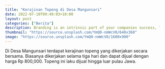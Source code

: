 ```yaml
---
title: "Kerajinan Topeng di Desa Mangunsari"
date: 2022-07-10T09:49:03+10:00
layout: post
categories: ["Berita"]
description: Branding is an intrinsic part of your companies success, learn why your brand matters.
thumbnail: "https://source.unsplash.com/YmQ0-nmWcV0/640x360"
image: "https://source.unsplash.com/YmQ0-nmWcV0/1600x900"
---
```


Di Desa Mangunsari terdapat kerajinan topeng yang dikerjakan secara bersama. Biasanya dikerjakan selama tiga hari dan dapat dijual dengan harga Rp 800,000. Topeng ini laku dijual hingga luar pulau Jawa.
